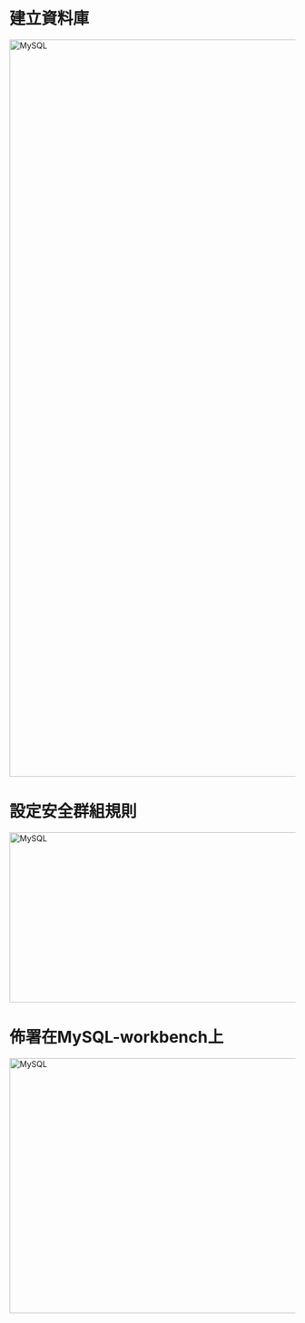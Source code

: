 <h1>建立資料庫</h1>
<img src="https://user-images.githubusercontent.com/97188330/157169421-26a67ad5-61e0-4be7-859f-5468ca9793da.png" width="1300" height="1300" alt="MySQL"/><br/>
<h1>設定安全群組規則</h1>
<img src="https://user-images.githubusercontent.com/97188330/157154946-f05c28f1-fa9b-4860-9609-06979f341270.png" width="1000" height="300" alt="MySQL"/><br/>
<h1>佈署在MySQL-workbench上</h1>
<img src="https://user-images.githubusercontent.com/97188330/157156330-47185940-f240-41dd-a7f9-74452fa5f510.png" width="700" height="450" alt="MySQL"/><br/>
